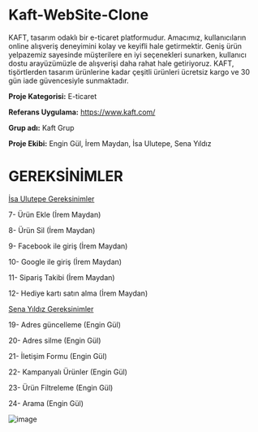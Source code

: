 # Kaft-WebSite-Clone
KAFT, tasarım odaklı bir e-ticaret platformudur. Amacımız, kullanıcıların online alışveriş deneyimini kolay ve keyifli hale getirmektir. Geniş ürün yelpazemiz sayesinde müşterilere en iyi seçenekleri sunarken, kullanıcı dostu arayüzümüzle de alışverişi daha rahat hale getiriyoruz. KAFT, tişörtlerden tasarım ürünlerine kadar çeşitli ürünleri ücretsiz kargo ve 30 gün iade güvencesiyle sunmaktadır.

**Proje Kategorisi:** E-ticaret

**Referans Uygulama:** https://www.kaft.com/

**Grup adı:** Kaft Grup

**Proje Ekibi:** Engin Gül, İrem Maydan, İsa Ulutepe, Sena Yıldız

# GEREKSİNİMLER
<a href="https://github.com/isaulutepe/Kaft-WebSite-Clone/blob/main/%C4%B0sa_Ulutepe_Gereksinimler.md">İsa Ulutepe Gereksinimler</a>

7- Ürün Ekle (İrem Maydan)

8- Ürün Sil (İrem Maydan)

9- Facebook ile giriş (İrem Maydan)

10- Google ile giriş (İrem Maydan)

11- Sipariş Takibi (İrem Maydan)

12- Hediye kartı satın alma (İrem Maydan)

 <a href="https://github.com/isaulutepe/Kaft-WebSite-Clone/blob/main/Sena_Y%C4%B1ld%C4%B1z_Gereksinimler.md">Sena Yıldız Gereksinimler</a>


19- Adres güncelleme (Engin Gül)

20- Adres silme (Engin Gül)

21- İletişim Formu (Engin Gül)

22- Kampanyalı Ürünler (Engin Gül)

23- Ürün Filtreleme (Engin Gül)

24- Arama (Engin Gül)

![image](https://github.com/isaulutepe/Kaft-WebSite-Clone/assets/111301580/bfa9221c-016f-4ba1-9b89-d25a682ddf41)
